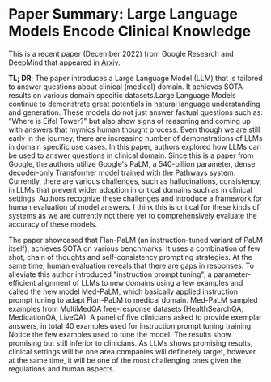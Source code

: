 # Paper Summary: Large Language Models Encode Clinical Knowledge

This is a recent paper (December 2022) from Google Research and DeepMind that appeared in [Arxiv](https://arxiv.org/abs/2212.13138).  

**TL; DR**: The paper introduces a Large Language Model (LLM) that is tailored to answer questions about clinical (medical) domain. It achieves SOTA results on various domain specific datasets.Large Language Models continue to demonstrate great potentials in natural language understanding and generation. These models do not just answer factual questions such as: "Where is Eifel Tower?" but also show signs of reasoning and coming up with answers that mymics human thought process. Even though we are still early in the journey, there are increasing number of demonstrations of LLMs in domain specific use cases. In this paper, authors explored how LLMs can be used to answer questions in clinical domain.
Since this is a paper from Google, the authors utilize Google's PaLM, a 540-billion parameter, dense decoder-only Transformer model trained with the Pathways system. Currently, there are various challenges, such as hallucinations, consistency, in LLMs that prevent wider adoption in critical domains such as in clinical settings. Authors recognize these challenges and introduce a framework for human evaluation of model answers. I think this is critical for these kinds of systems as we are currently not there yet to comprehensively evaluate the accuracy of these models.  

The paper showcased that Flan-PaLM (an instruction-tuned variant of PaLM itself), achieves SOTA on various benchmarks. It uses a combination of few shot, chain of thoughts and self-consistency prompting strategies. At the same time, human evaluation reveals that there are gaps in responses. To alleviate this author introduced "instruction prompt tuning", a parameter-efficient alignment of LLMs to new domains using a few examples and called the new model Med-PaLM, which basically applied instruction prompt tuning to adapt Flan-PaLM to medical domain. Med-PaLM sampled examples from MultiMedQA free-response datasets (HealthSearchQA, MedicationQA, LiveQA). A panel of five clinicians asked to provide exemplar answers, in total 40 examples used for instruction prompt tuning training. Notice the few examples used to tune the model. The results show promising but still inferior to clinicians.
As LLMs shows promising results, clinical settings will be one area companies will definetely target, however at the same time, it will be one of the most challenging ones given the regulations and human aspects.